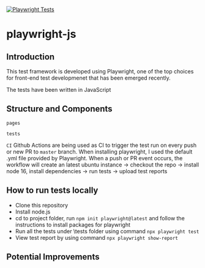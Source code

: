 [![Playwright Tests](https://github.com/anvoqa/playwright-js/actions/workflows/playwright.yml/badge.svg)](https://github.com/anvoqa/playwright-js/actions/workflows/playwright.yml)

# playwright-js

## Introduction
This test framework is developed using Playwright, one of the top choices for front-end test developmenet that has been emerged recently.

The tests have been written in JavaScript

## Structure and Components
`pages`

`tests`

`CI` Github Actions are being used as CI to trigger the test run on every push or new PR to `master` branch. When installing playwright, I used the default .yml file provided by Playwright. When a push or PR event occurs, the workflow will create an latest ubuntu instance -> checkout the repo -> install node 16, install dependencies -> run tests -> upload test reports
## How to run tests locally
- Clone this repository
- Install node.js
- cd to project folder, run `npm init playwright@latest` and follow the instructions to install packages for playwright
- Run all the tests under \tests folder using command `npx playwright test`
- View test report by using command `npx playwright show-report`

## Potential Improvements
